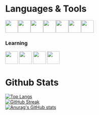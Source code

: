# Languages & Tools

<p align="left"> 
<img src="https://cdn.jsdelivr.net/gh/devicons/devicon/icons/elixir/elixir-original.svg" height=40 width=40 /><img src="https://cdn.jsdelivr.net/gh/devicons/devicon/icons/phoenix/phoenix-original.svg" height=40 width=40/><img src="https://cdn.jsdelivr.net/gh/devicons/devicon/icons/go/go-original-wordmark.svg" height=40 width=40/><img src="https://cdn.jsdelivr.net/gh/devicons/devicon/icons/typescript/typescript-original.svg" height=40 width=40/><img src="https://cdn.jsdelivr.net/gh/devicons/devicon/icons/postgresql/postgresql-original.svg" height=40 width=40/><img src="https://cdn.jsdelivr.net/gh/devicons/devicon/icons/redis/redis-original.svg" height=40 width=40/><img src="https://cdn.jsdelivr.net/gh/devicons/devicon/icons/git/git-original.svg" height=40 width=40/>
</p>

### **Learning**

<p align="left">
<img src="https://cdn.jsdelivr.net/gh/devicons/devicon/icons/rust/rust-plain.svg" height=40 width=40/>
<img src="https://cdn.jsdelivr.net/gh/devicons/devicon/icons/svelte/svelte-original.svg" height=40 width=40 />
<img src="https://cdn.jsdelivr.net/gh/devicons/devicon/icons/react/react-original.svg" height=40 width=40/>
<img src="https://cdn.jsdelivr.net/gh/devicons/devicon/icons/embeddedc/embeddedc-original.svg" height=40 width=40/>
</p>

# Github Stats

[![Top Langs](https://github-readme-stats.vercel.app/api/top-langs/?username=baby&layout=compact)](https://github.com/anuraghazra/github-readme-stats)<br>
[![GitHub Streak](https://streak-stats.demolab.com/?user=baby)](https://git.io/streak-stats)<br>
[![Anurag's GitHub stats](https://github-readme-stats.vercel.app/api?username=baby&count_private=true&show_icons=true&theme=graywhite)](https://github.com/anuraghazra/github-readme-stats)

